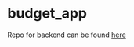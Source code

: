 # budget_app

Repo for backend can be found [here](https://github.com/srinjoyghosh-bot/budget-app-api)
